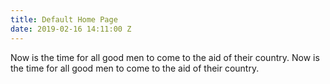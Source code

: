 ```yaml
---
title: Default Home Page
date: 2019-02-16 14:11:00 Z
---
```


Now is the time for all good men to come to the aid of their country. Now is the time for all good men to come to the aid of their country.